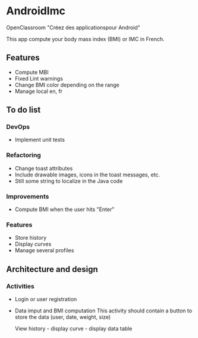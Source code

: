 # AndroidImc

OpenClassroom "Créez des applicationspour Android"

This app compute your body mass index (BMI) or IMC in French.

## Features

- Compute MBI
- Fixed Lint warnings
- Change BMI color depending on the range
- Manage local en, fr

## To do list

### DevOps
- Implement unit tests

### Refactoring

- Change toast attributes
- Include drawable images, icons in the toast messages, etc.
- Still some string to localize in the Java code

### Improvements

- Compute BMI when the user hits "Enter"

### Features
- Store history
- Display curves
- Manage several profiles

## Architecture and design

### Activities

- Login or user registration

- Data imput and BMI computation
    This activity should contain a button to store the data
    (user, date, weight, size)
    
    View history
        - display curve
        - display data table
         